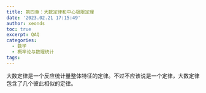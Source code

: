 ```yaml
---
title: 第四章：大数定律和中心极限定理
date: '2023.02.21 17:15:49'
author: xeonds
toc: true
excerpt: QAQ
categories:
  - 数学
  - 概率论与数理统计
tags:
---
```


大数定律是一个反应统计量整体特征的定律。不过不应该说是一个定律，大数定律包含了几个彼此相似的定律。
